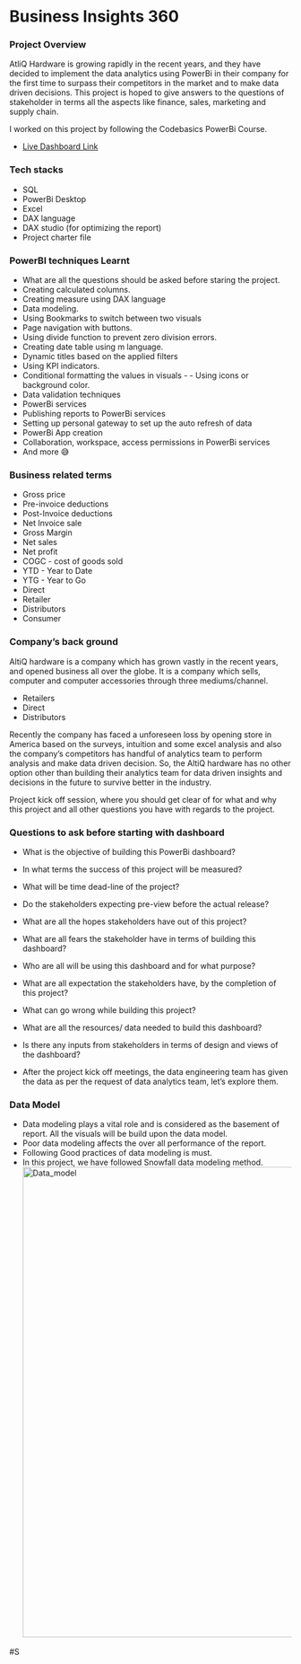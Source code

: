 
# Business Insights 360


### Project Overview
AtliQ Hardware is growing rapidly in the recent years, and they have decided to implement the data analytics using PowerBi in their company for the first time to surpass their competitors in the market and to make data driven decisions. This project is hoped to give answers to the questions of stakeholder in terms all the aspects like finance, sales, marketing and supply chain.

I worked on this project by following the Codebasics PowerBi Course.
 - [Live Dashboard Link](https://app.powerbi.com/view?r=eyJrIjoiOGRkOTNmN2ItM2YxNS00NzI1LThmODItODIwZjI1OTk1ZWJmIiwidCI6ImM2ZTU0OWIzLTVmNDUtNDAzMi1hYWU5LWQ0MjQ0ZGM1YjJjNCJ9)
### Tech stacks
- SQL
- PowerBi Desktop
- Excel
- DAX language
- DAX studio (for optimizing the report)
- Project charter file

### PowerBI techniques Learnt
- What are all the questions should be asked before staring the project.
- Creating calculated columns.
- Creating measure using DAX language
- Data modeling.
- Using Bookmarks to switch between two visuals
- Page navigation with buttons.
- Using divide function to prevent zero division errors.
- Creating date table using m language.
- Dynamic titles based on the applied filters
- Using KPI indicators.
- Conditional formatting the values in visuals - - Using icons or background color.
- Data validation techniques
- PowerBi services
- Publishing reports to PowerBi services
- Setting up personal gateway to set up the auto refresh of data
- PowerBi App creation
- Collaboration, workspace, access permissions in PowerBi services
- And more 😅

### Business related terms
- Gross price
- Pre-invoice deductions
- Post-Invoice deductions
- Net Invoice sale
- Gross Margin
- Net sales
- Net profit
- COGC - cost of goods sold
- YTD - Year to Date
- YTG - Year to Go
- Direct
- Retailer
- Distributors
- Consumer

### Company’s back ground
AltiQ hardware is a company which has grown vastly in the recent years, and opened business all over the globe. It is a company which sells, computer and computer accessories through three mediums/channel.

- Retailers
 - Direct
- Distributors

Recently the company has faced a unforeseen loss by opening store in America based on the surveys, intuition and some excel analysis and also the company’s competitors has handful of analytics team to perform analysis and make data driven decision. So, the AltiQ hardware has no other option other than building their analytics team for data driven insights and decisions in the future to survive better in the industry.

Project kick off session, where you should get clear of for what and why this project and all other questions you have with regards to the project.
### Questions to ask before starting with dashboard
- What is the objective of building this PowerBi dashboard?

- In what terms the success of this project will be measured?

- What will be time dead-line of the project?
- Do the stakeholders expecting pre-view before the actual release?

- What are all the hopes stakeholders have out of this project?

- What are all fears the stakeholder have in terms of building this dashboard?

- Who are all will be using this dashboard and for what purpose?

- What are all expectation the stakeholders have, by the completion of this project?

- What can go wrong while building this project?

- What are all the resources/ data needed to build this dashboard?

- Is there any inputs from stakeholders in terms of design and views of the dashboard?

- After the project kick off meetings, the data engineering team has given the data as per the request of data analytics team, let’s explore them.

### Data Model
- Data modeling plays a vital role and is considered as the basement of report. All the visuals will be build upon the data model.
- Poor data modeling affects the over all performance of the report.
- Following Good practices of data modeling is must.
- In this project, we have followed Snowfall data modeling method.
  <img width="838" alt="Data_model" src="https://github.com/user-attachments/assets/80041e65-9143-41c8-8e3c-4d0f483416e4">

#S
